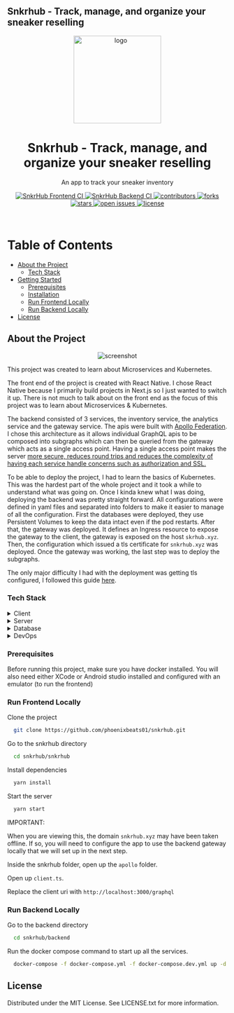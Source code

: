 ## Snkrhub - Track, manage, and organize your sneaker reselling

<div align="center">

  <img src="assets/logo.png" alt="logo" width="200" height="auto" />
  <h1>Snkrhub - Track, manage, and organize your sneaker reselling</h1>
  
  <p>
    An app to track your sneaker inventory  
  </p>

<!-- Badges -->
<p>
  <!-- Ci status -->
  <a href="https://github.com/phoenixbeats01/snkrhub/actions/workflows/frontend.yml">
    <img src="https://github.com/phoenixbeats01/snkrhub/actions/workflows/frontend.yml/badge.svg" alt="SnkrHub Frontend CI" />
  </a>
  <a href="https://github.com/phoenixbeats01/snkrhub/actions/workflows/backend.yml">
    <img src="https://github.com/phoenixbeats01/snkrhub/actions/workflows/backend.yml/badge.svg?branch=master" alt="SnkrHub Backend CI" />
  </a>

  <!-- Repo info -->
  <a href="https://github.com/Louis3797/awesome-readme-template/graphs/contributors">
    <img src="https://img.shields.io/github/contributors/Louis3797/awesome-readme-template" alt="contributors" />
  </a>
  <a href="https://github.com/phoenixbeats01/snkrhub/network/members">
    <img src="https://img.shields.io/github/forks/phoenixbeats01/snkrhub" alt="forks" />
  </a>
  <a href="https://github.com/phoenixbeats01/snkrhub/stargazers">
    <img src="https://img.shields.io/github/stars/phoenixbeats01/snkrhub" alt="stars" />
  </a>
  <a href="https://github.com/phoenixbeats01/snkrhub/issues/">
    <img src="https://img.shields.io/github/issues/phoenixbeats01/snkrhub" alt="open issues" />
  </a>
  <a href="https://github.com/phoenixbeats01/snkrhub/blob/master/LICENSE">
    <img src="https://img.shields.io/github/license/phoenixbeats01/snkrhub.svg" alt="license" />
  </a>
</p>
   
<!-- <h4>
    <a href="https://github.com/Louis3797/awesome-readme-template/">View Demo</a>
  <span> · </span>
    <a href="https://github.com/Louis3797/awesome-readme-template">Documentation</a>
  <span> · </span>
    <a href="https://github.com/Louis3797/awesome-readme-template/issues/">Report Bug</a>
  <span> · </span>
    <a href="https://github.com/Louis3797/awesome-readme-template/issues/">Request Feature</a>
  </h4> -->
</div>

<br />

<!-- Table of Contents -->

# Table of Contents

- [About the Project](#about-the-project)
  - [Tech Stack](#tech-stack)
- [Getting Started](#getting-started)
  - [Prerequisites](#prerequisites)
  - [Installation](#installation)
  - [Run Frontend Locally](#run-frontend-locally)
  - [Run Backend Locally](#run-backend-locally)
- [License](#license)

<!-- About the Project -->

## About the Project

<div align="center"> 
  <img src="https://placehold.co/600x400?text=Your+Screenshot+here" alt="screenshot" />
</div>

This project was created to learn about Microservices and Kubernetes.

The front end of the project is created with React Native. I chose React Native because I primarily build projects in Next.js so I just wanted to switch it up. There is not much to talk about on the front end as the focus of this project was to learn about Microservices & Kubernetes.

The backend consisted of 3 services, the inventory service, the analytics service and the gateway service. The apis were built with [Apollo Federation](https://www.apollographql.com/docs/federation/#:~:text=Apollo%20Federation%20is%20a%20powerful,Users). I chose this architecture as it allows individual GraphQL apis to be composed into subgraphs which can then be queried from the gateway which acts as a single access point. Having a single access point makes the server [more secure, reduces round trips and reduces the complexity of having each service handle concerns such as authorization and SSL.](https://docs.microsoft.com/en-us/dotnet/architecture/microservices/architect-microservice-container-applications/direct-client-to-microservice-communication-versus-the-api-gateway-pattern#why-consider-api-gateways-instead-of-direct-client-to-microservice-communication)

To be able to deploy the project, I had to learn the basics of Kubernetes. This was the hardest part of the whole project and it took a while to understand what was going on. Once I kinda knew what I was doing, deploying the backend was pretty straight forward. All configurations were defined in yaml files and separated into folders to make it easier to manage of all the configuration. First the databases were deployed, they use Persistent Volumes to keep the data intact even if the pod restarts. After that, the gateway was deployed. It defines an Ingress resource to expose the gateway to the client, the gateway is exposed on the host `skrhub.xyz`. Then, the configuration which issued a tls certificate for `snkrhub.xyz` was deployed. Once the gateway was working, the last step was to deploy the subgraphs.

The only major difficulty I had with the deployment was getting tls configured, I followed this guide [here](https://www.digitalocean.com/community/tutorials/how-to-set-up-an-nginx-ingress-with-cert-manager-on-digitalocean-kubernetes#step-6-issuing-staging-and-production-let-s-encrypt-certificates).

<!-- TechStack -->

### Tech Stack

<details>
  <summary>Client</summary>
  <ul>
    <li><a href="https://www.typescriptlang.org/">Typescript</a></li>
    <li><a href="https://reactnative.dev/">React Native</a></li>
    <li><a href="https://nativebase.io/">Nativebase</a></li>
    <li><a href="https://jestjs.io/">Jest</a></li>
  </ul>
</details>

<details>
  <summary>Server</summary>
  <ul>
    <li><a href="https://www.typescriptlang.org/">Typescript</a></li>
    <li><a href="https://expressjs.com/">Express.js</a></li>
    <li><a href="https://sequelize.org//">Sequelize</a></li>    
    <li><a href="https://www.apollographql.com/">Apollo</a></li>
    <li><a href="https://jestjs.io/">Jest</a></li>
  </ul>
</details>

<details>
<summary>Database</summary>
  <ul>
    <li><a href="https://www.postgresql.org/">PostgreSQL</a></li>
  </ul>
</details>

<details>
<summary>DevOps</summary>
  <ul>
    <li><a href="https://www.docker.com/">Docker</a></li>
    <li><a href="https://docs.github.com/en/actions/">Github Actions</a></li>
    <li><a href="https://kubernetes.io/">Kubernetes</a></li>
  </ul>
</details>

<!-- Prerequisites -->

### Prerequisites

Before running this project, make sure you have docker installed.
You will also need either XCode or Android studio installed and configured with an emulator (to run the frontend)

<!-- Run Frontend Locally -->

### Run Frontend Locally

Clone the project

```bash
  git clone https://github.com/phoenixbeats01/snkrhub.git
```

Go to the snkrhub directory

```bash
  cd snkrhub/snkrhub
```

Install dependencies

```bash
  yarn install
```

Start the server

```bash
  yarn start
```

IMPORTANT:

When you are viewing this, the domain `snkrhub.xyz` may have been taken offline. If so, you will need to configure the app to use the backend gateway locally that we will set up in the next step.

Inside the snkrhub folder, open up the `apollo` folder.

Open up `client.ts`.

Replace the client uri with `http://localhost:3000/graphql`

<!-- Run Backend Locally -->

### Run Backend Locally

Go to the backend directory

```bash
  cd snkrhub/backend
```

Run the docker compose command to start up all the services.

```bash
  docker-compose -f docker-compose.yml -f docker-compose.dev.yml up -d --build
```

<!-- License -->

## License

Distributed under the MIT License. See LICENSE.txt for more information.
